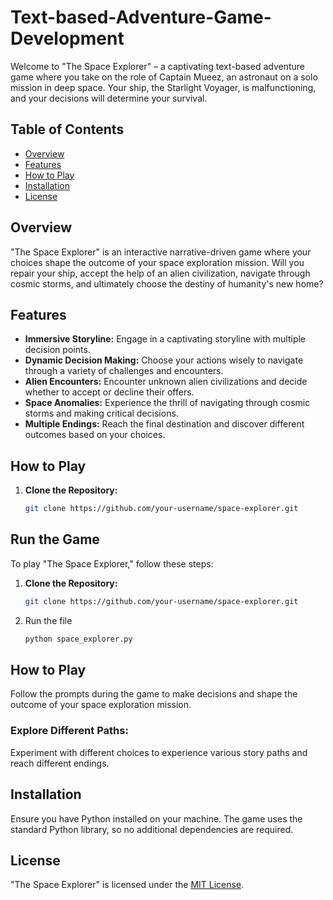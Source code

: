 # Text-based-Adventure-Game-Development
Welcome to "The Space Explorer" – a captivating text-based adventure game where you take on the role of Captain Mueez, an astronaut on a solo mission in deep space. Your ship, the Starlight Voyager, is malfunctioning, and your decisions will determine your survival.

## Table of Contents
- [Overview](#overview)
- [Features](#features)
- [How to Play](#how-to-play)
- [Installation](#installation)
- [License](#license)

## Overview

"The Space Explorer" is an interactive narrative-driven game where your choices shape the outcome of your space exploration mission. Will you repair your ship, accept the help of an alien civilization, navigate through cosmic storms, and ultimately choose the destiny of humanity's new home?

## Features

- **Immersive Storyline:** Engage in a captivating storyline with multiple decision points.
- **Dynamic Decision Making:** Choose your actions wisely to navigate through a variety of challenges and encounters.
- **Alien Encounters:** Encounter unknown alien civilizations and decide whether to accept or decline their offers.
- **Space Anomalies:** Experience the thrill of navigating through cosmic storms and making critical decisions.
- **Multiple Endings:** Reach the final destination and discover different outcomes based on your choices.

## How to Play

1. **Clone the Repository:**
   ```bash
   git clone https://github.com/your-username/space-explorer.git

## Run the Game

To play "The Space Explorer," follow these steps:

1. **Clone the Repository:**
   ```bash
   git clone https://github.com/your-username/space-explorer.git
2. Run the file
   ```bash
   python space_explorer.py

## How to Play

Follow the prompts during the game to make decisions and shape the outcome of your space exploration mission.

### Explore Different Paths:

Experiment with different choices to experience various story paths and reach different endings.

## Installation

Ensure you have Python installed on your machine. The game uses the standard Python library, so no additional dependencies are required.

## License

"The Space Explorer" is licensed under the [MIT License](LICENSE).




